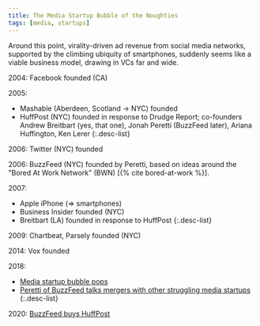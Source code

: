```yaml
---
title: The Media Startup Bubble of the Noughties
tags: [media, startups]
---
```


Around this point, virality-driven ad revenue from social media networks,
supported by the climbing ubiquity of smartphones, suddenly seems like a
viable business model, drawing in VCs far and wide.

2004: Facebook founded (CA)

2005:
- Mashable (Aberdeen, Scotland -> NYC) founded
- HuffPost (NYC) founded in response to Drudge Report; co-founders Andrew
  Breitbart (yes, that one), Jonah Peretti (BuzzFeed later), Ariana
  Huffington, Ken Lerer
{:.desc-list}

2006: Twitter (NYC) founded

2006: BuzzFeed (NYC) founded by Peretti, based on ideas around the
"Bored At Work Network" (BWN) [{% cite bored-at-work %}].

2007:
- Apple iPhone (=> smartphones)
- Business Insider founded (NYC)
- Breitbart (LA) founded in response to HuffPost
{:.desc-list}

2009: Chartbeat, Parsely founded (NYC)

2014: Vox founded

2018:
- [Media startup bubble pops][media-bubble-pop]
- [Peretti of BuzzFeed talks mergers with other struggling media
  startups][buzzfeed-merge]
{:.desc-list}

2020: [BuzzFeed buys HuffPost][buzzfeed-buys-huffpost]

[buzzfeed-buys-huffpost]: https://www.nytimes.com/2020/11/19/business/media/buzzfeed-huffpost.html
[buzzfeed-merge]: https://www.nytimes.com/2018/11/19/business/media/buzzfeed-jonah-peretti-mergers.html
[media-bubble-pop]: https://whatsnewinpublishing.com/the-vc-fueled-media-bubble-is-popping/
